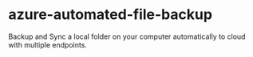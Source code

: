 # azure-automated-file-backup
Backup and Sync a local folder on your computer automatically to cloud with multiple endpoints.
